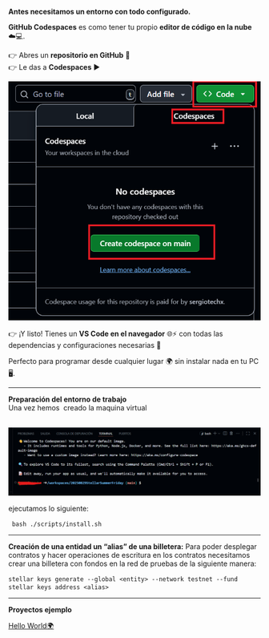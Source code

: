 **Antes necesitamos un entorno con todo configurado.**

**GitHub Codespaces** es como tener tu propio **editor de código en la nube** ☁️💻.

👉 Abres un **repositorio en GitHub** 📂  
👉 Le das a **Codespaces** ▶️

![](../images/codespaces.png)


  
👉 ¡Y listo! Tienes un **VS Code en el navegador** 🌐⚡ con todas las dependencias y configuraciones necesarias 🎯

Perfecto para programar desde cualquier lugar 🌍 sin instalar nada en tu PC 🖥️.

---

**Preparación del entorno de trabajo**  
Una vez hemos  creado la maquina virtual  
 

![](../images/terminal1.png)

ejecutamos lo siguiente:

```plaintext
 bash ./scripts/install.sh
```
---
**Creación de una entidad un “alias” de una billetera:**
Para poder desplegar contratos y hacer operaciones de escritura
en los contratos necesitamos crear una  billetera con fondos en 
la red de pruebas de la siguiente manera:

```plaintext
stellar keys generate --global <entity> --network testnet --fund
stellar keys address <alias>
```
---
**Proyectos ejemplo**

[Hello World🌍](./hello-world/README.md)
